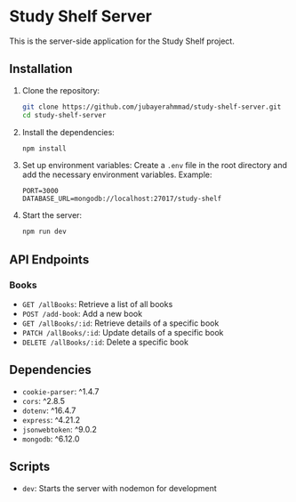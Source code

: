 # Study Shelf Server

This is the server-side application for the Study Shelf project.

## Installation

1. Clone the repository:

   ```sh
   git clone https://github.com/jubayerahmmad/study-shelf-server.git
   cd study-shelf-server
   ```

2. Install the dependencies:

   ```sh
   npm install
   ```

3. Set up environment variables:
   Create a `.env` file in the root directory and add the necessary environment variables. Example:

   ```env
   PORT=3000
   DATABASE_URL=mongodb://localhost:27017/study-shelf
   ```

4. Start the server:
   ```sh
   npm run dev
   ```

## API Endpoints

### Books

- `GET /allBooks`: Retrieve a list of all books
- `POST /add-book`: Add a new book
- `GET /allBooks/:id`: Retrieve details of a specific book
- `PATCH /allBooks/:id`: Update details of a specific book
- `DELETE /allBooks/:id`: Delete a specific book

## Dependencies

- `cookie-parser`: ^1.4.7
- `cors`: ^2.8.5
- `dotenv`: ^16.4.7
- `express`: ^4.21.2
- `jsonwebtoken`: ^9.0.2
- `mongodb`: ^6.12.0

## Scripts

- `dev`: Starts the server with nodemon for development
